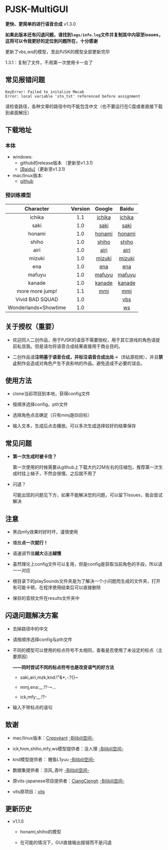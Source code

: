 # PJSK-MultiGUI

**更快、更简单的进行语音合成**  v1.3.0

**如果此版本还有闪退问题，请找到`logs/info.log`文件并复制其中内容至issues，这将可以令我更好的定位到问题所在，十分感谢**

更新了vbs,ws的模型，至此PJSK的模型全部更新完毕

1.3.1：复制了文件，不用第一次使用卡一会了

## 常见报错问题

```
KeyError: Failed to initalize Mecab
Error: local variable 'stn_tst' referenced before assignment
```

请检查路径，各种文章的路径中均不能包含中文（也不要运行在C盘或者直接下载到桌面解压）

## 下载地址

### 本体

- windows:
  - github的release版本 （更新至v1.3.1)
  - [[Baidu]](https://pan.baidu.com/s/1XlCLY_81DyRmbjSHnrvBTA?pwd=qrcp)（更新至v1.3.1)
- mac/linux版本:
  - [github](https://github.com/Crepveant/gui-resource)
### 预训练模型

|       Character      | Version |                                             Google                                             |                                Baidu                                |
| :------------------: | :-----: | :--------------------------------------------------------------------------------------------: | :-----------------------------------------------------------------: |
|        ichika        |   1.1   | [ichika](https://drive.google.com/u/0/uc?id=1ODFN9gilbX9wEl8pWEKnWX3HykndYXHS&export=download) | [ichika](https://pan.baidu.com/s/1jbTQb4QXjhPtvkh45upbGQ?pwd=0leo ) |
|         saki         |   1.0   |   [saki](https://drive.google.com/file/d/1zB09x-7qSe-abyxH8NIUZ7lCSYQ4UfEp/view?usp=sharing)   |   [saki](https://pan.baidu.com/s/15qtkqWib87Ks3OWKm7AFcw?pwd=13dj)  |
|        honami        |   1.0   |  [honami](https://drive.google.com/file/d/152VhjHghjd8W6eV08ah66-xRa9IG0aT1/view?usp=sharing)  |  [honami](https://pan.baidu.com/s/19frIm486bB5X0_4qNaB2og?pwd=mius) |
|         shiho        |   1.0   |   [shiho](https://drive.google.com/file/d/1-7q3pR0HvBdrPdkEmpOmZTQLAyzaiW-I/view?usp=sharing)  |  [shiho](https://pan.baidu.com/s/1-tJy-9EKlsp74i8tJXiNRA?pwd=xkpd)  |
|         airi         |   1.0   |   [airi](https://drive.google.com/file/d/1uWeixKe5PEz4mGhjS9K8Z8d1AJpv2izO/view?usp=sharing)   |   [airi](https://pan.baidu.com/s/1w_8yQ9grDcj8Hseo-ovWaA?pwd=sw6p)  |
|        mizuki        |   1.0   |  [mizuki](https://drive.google.com/file/d/1e43kk2SWAeh3EPMAsW-bDdVROsW7VVa8/view?usp=sharing)  |  [mizuki](https://pan.baidu.com/s/1l_jLQZQiTQbgGTZztUuwBQ?pwd=6sih) |
|          ena         |   1.0   |    [ena](https://drive.google.com/file/d/1sL9VjWAjPWAS2ilACqcR5WHLCjcF1u4k/view?usp=sharing)   |   [ena](https://pan.baidu.com/s/1-IYeQ7DdAoD6I2CzlGXSyw?pwd=ej7c)   |
|        mafuyu        |   1.0   |  [mafuyu](https://drive.google.com/file/d/1it_vKoFDVryxzjRbglYvMy6vi2tXTKoO/view?usp=sharing)  |  [mafuyu](https://pan.baidu.com/s/1G04eZDFJcqm8LCZNbEF9fQ?pwd=b8br) |
|        kanade        |   1.0   |  [kanade](https://drive.google.com/file/d/16K_R_AWC5tELDpRYaA6DLYucYqfcoho2/view?usp=sharing)  |  [kanade](https://pan.baidu.com/s/1QPYNsh9qfPDW7mzTpUo5wA?pwd=z5fm) |
|    more more jump!   |   1.1   |    [mmj](https://drive.google.com/file/d/19BG7vQpjB3oXuWKlOfDluVN0OFzjnzNC/view?usp=sharing)   |   [mmj](https://pan.baidu.com/s/1UcCsooLr97cHHWXd8P431w?pwd=265a)   |
|    Vivid BAD SQUAD   |   1.0   |                                                                                                |   [vbs](https://pan.baidu.com/s/1UgAV_-4JJe0KkzRvQeQ2QQ?pwd=49dm)   |
| Wonderlands×Showtime |   1.0   |                                                                                                |    [ws](https://pan.baidu.com/s/1uWm1gG60XCwfld84T8BPKw?pwd=d3gx)   |

## 关于授权（重要）

* 欢迎同人二创作品，用于PJSK的语音不需要授权，用于其它游戏的角色请提前私信我。但是请勿将语音合成结果直接用于商业目的。

* 二创作品请**注明基于语音合成，并标注语音合成出处**->（B站源视频），并且**禁止**制作会造成对角色产生不良影响的作品。避免造成不必要的误会。

## 使用方法

* clone当前项目到本地，获得config文件

* 按顺序选择config，pth文件

* 选择角色点击确定（只有mmj是四目标）

* 输入文本，生成后点击播放。可以多次生成选择较好的结果保存

## 常见问题

* **第一次生成时被卡住？**

  第一次使用的时候需要从github上下载大约22M左右的压缩包，推荐第一次生成时挂上梯子，不然会很慢。之后就不用了

* 闪退？

  可能出现的问题见下方，如果不能解决您的问题，可以留下Issues，我会尝试解决

## 注意

* 黑白mfy效果时好时坏，谨慎使用

* 播放**点一次就行！**

* 语速调节值**越大**语速**越慢**

* 虽然理论上config文件可以复用，但是config是获取当前角色的手段，所以请一一对应

* 根目录下的playSounds文件夹是为了解决一个小问题而生成的文件夹，打开有可能卡顿，在程序使用结束后可以直接删除

* 保存的音频文件在results文件夹中

## 闪退问题解决方案

* 去掉路径中的中文

* 请按顺序选择config与pth文件

* 不同的模型可以使用的标点符号不太相同，查看是否使用了未设定的标点（主要原因）

  **——同时尝试不同的标点符号也是改变语气的好方法**

  * saki,airi,mzk,knd:!"&*,-.?{}~

  * mmj,ena:_,.!?-~…

  * ick,mfy:_,.!?-

* 输入不带标点的语句

## 致谢

* mac/linux版本：[Crepvéant](https://github.com/Crepveant)    [-Bilibili空间-](https://space.bilibili.com/3493294048807216)

* ick,hnm,shiho,mfy,ws模型提供者：没人理 [-Bilibili空间-](https://space.bilibili.com/618272)

* knd模型提供者： 鲤鱼L1yuu [-Bilibili空间-](https://space.bilibili.com/436749613)

* 数据集提供者：涼风_青叶 [-Bilibili空间-](https://space.bilibili.com/5437778)

* 原vits-japanese项目提供者：[CjangCjengh](https://github.com/CjangCjengh) [-Bilibili空间-](https://space.bilibili.com/35285881)

* vits原项目：[vits](https://github.com/jaywalnut310/vits)

## 更新历史

* v1.1.0

  * honami,shiho的模型

  * 在可能的情况下，GUI直接输出报错而不是闪退

